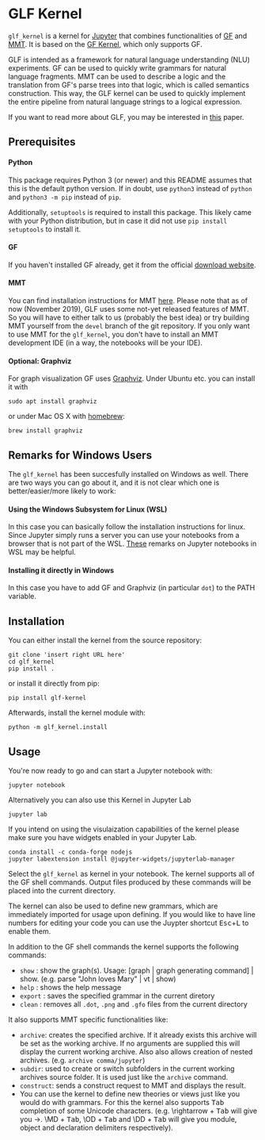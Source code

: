 GLF Kernel
==========

`glf_kernel` is a kernel for [Jupyter](https://jupyter.org/) that combines functionalities of [GF](https://www.grammaticalframework.org/) and [MMT](https://uniformal.github.io/).
It is based on the [GF Kernel](https://github.com/kwarc/gf_kernel), which only supports GF.

GLF is intended as a framework for natural language understanding (NLU) experiments.
GF can be used to quickly write grammars for natural language fragments.
MMT can be used to describe a logic and the translation from GF's parse trees into that logic, which is called semantics construction.
This way, the GLF kernel can be used to quickly implement the entire pipeline from natural language strings to a logical expression.

If you want to read more about GLF, you may be interested in [this](https://kwarc.info/people/mkohlhase/submit/lfmtp-19.pdf) paper.


Prerequisites
-------------


#### Python

This package requires Python 3 (or newer) and this README assumes that this is the default python version. 
If in doubt, use `python3` instead of `python` and `python3 -m pip` instead of `pip`. 

Additionally, `setuptools` is required to install this package. 
This likely came with your Python distribution, but in case it did not use `pip install setuptools` to install it.  

#### GF

If you haven't installed GF already, get it from the official [download website](https://www.grammaticalframework.org/download/index.html).

#### MMT

You can find installation instructions for MMT [here](https://uniformal.github.io//doc/setup/).
Please note that as of now (November 2019), GLF uses some not-yet released features of MMT.
So you will have to either talk to us (probably the best idea) or try building MMT yourself from the `devel` branch of the git repository.
If you only want to use MMT for the `glf_kernel`, you don't have to install an MMT development IDE (in a way, the notebooks will be your IDE).

#### Optional: Graphviz

For graph visualization GF uses [Graphviz](http://www.graphviz.org/). Under Ubuntu etc. you can install it with
    
    sudo apt install graphviz

or under Mac OS X with [homebrew](https://brew.sh):

    brew install graphviz


Remarks for Windows Users
-------------------------

The `glf_kernel` has been succesfully installed on Windows as well.
There are two ways you can go about it, and it is not clear which one is better/easier/more likely to work:

#### Using the Windows Subsystem for Linux (WSL)

In this case you can basically follow the installation instructions for linux.
Since Jupyter simply runs a server you can use your notebooks from a browser that
is not part of the WSL.
[These](https://medium.com/@sayanghosh_49221/jupyter-notebook-in-windows-subsystem-for-linux-wsl-f075f7ec8691)
remarks on Jupyter notebooks in WSL may be helpful.

#### Installing it directly in Windows

In this case you have to add GF and Graphviz (in particular `dot`) to the PATH variable.


Installation
------------

You can either install the kernel from the source repository: 

    git clone 'insert right URL here'
    cd glf_kernel
    pip install .

or install it directly from pip:

    pip install glf-kernel

Afterwards, install the kernel module with:

    python -m glf_kernel.install
    

Usage
-----
You're now ready to go and can start a Jupyter notebook with:

    jupyter notebook

Alternatively you can also use this Kernel in Jupyter Lab

    jupyter lab

If you intend on using the visulaization capabilities of the kernel please make sure you have widgets enabled in your Jupyter Lab.

    conda install -c conda-forge nodejs
    jupyter labextension install @jupyter-widgets/jupyterlab-manager

Select the `glf_kernel` as kernel in your notebook.
The kernel supports all of the GF shell commands.
Output files produced by these commands will be placed into the current directory.

The kernel can also be used to define new grammars, which are immediately imported for usage upon defining.
If you would like to have line numbers for editing your code you can use the Juypter shortcut <kbd>Esc</kbd>+<kbd>L</kbd> to enable them. 

In addition to the GF shell commands the kernel supports the following commands:
- `show` : show the graph(s). Usage: [graph | graph generating command] | show. (e.g. parse "John loves Mary" | vt | show)
- `help` : shows the help message
- `export` : saves the specified grammar in the current diretory
- `clean` : removes all `.dot`, `.png` and `.gfo` files from the current directory

It also supports MMT specific functionalities like:

- `archive`: creates the specified archive. If it already exists this archive will be set as the working archive. If no arguments are supplied this will display the current working archive. Also also allows creation of nested archives. (e.g. `archive comma/jupyter`)
- `subdir`: used to create or switch subfolders in the current working archives source folder. It is used just like the `archive` command.
- `construct`: sends a construct request to MMT and displays the result.
- You can use the kernel to define new theories or views just like you would do with grammars. For this the kernel also supports <kbd>Tab</kbd> completion of some Unicode characters. (e.g. \rightarrow + <kbd>Tab</kbd> will give you →. \MD + <kbd>Tab</kbd>, \OD + <kbd>Tab</kbd> and \DD + <kbd>Tab</kbd> will give you module, object and declaration delimiters respectively).



